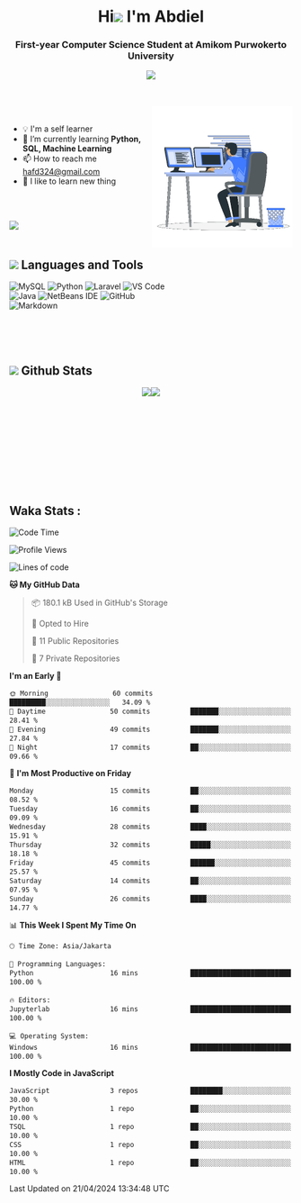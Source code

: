 
<h1 align="center"><b>Hi<img src="https://media.giphy.com/media/hvRJCLFzcasrR4ia7z/giphy.gif" width="35"> I'm Abdiel </b></h1>

<h3 align="center"> First-year Computer Science Student at Amikom Purwokerto University </h3>

<div align='center'>
	
![](https://komarev.com/ghpvc/?username=dlzcods&style=for-the-badge)
	
</div>
<br>

<picture> <img align="right" src="https://github.com/0xAbdulKhalid/0xAbdulKhalid/raw/main/assets/mdImages/Right_Side.gif" width = 250px></picture>

<br>

- 💡 I'm a self learner
- 🌱 I’m currently learning **Python, SQL, Machine Learning**
- 📫 How to reach me [hafd324@gmail.com](mailto:hafd324d@gmail.com)
- 📃 I like to learn new thing

<br><br>

<img src="https://user-images.githubusercontent.com/73097560/115834477-dbab4500-a447-11eb-908a-139a6edaec5c.gif"><br><br>

## <img src="https://media2.giphy.com/media/QssGEmpkyEOhBCb7e1/giphy.gif?cid=ecf05e47a0n3gi1bfqntqmob8g9aid1oyj2wr3ds3mg700bl&rid=giphy.gif" width ="25"><b> Languages and Tools</b>

![MySQL](https://img.shields.io/badge/MySQL-FFFFFF?style=for-the-badge&logo=mysql&logoColor=blue)
![Python](https://img.shields.io/badge/Python%20-FFFFFF.svg?style=for-the-badge&logo=python&logoColor=blue)
![Laravel](https://img.shields.io/badge/laravel-FFFFFF.svg?style=for-the-badge&logo=laravel&logoColor=blue)
![VS Code](https://img.shields.io/badge/VS%20Code-FFFFFF.svg?style=for-the-badge&logo=visual-studio-code&logoColor=blue)
<br>
![Java](https://img.shields.io/badge/Java-FFFFFF?style=for-the-badge&logo=openjdk&logoColor=blue)
![NetBeans IDE](https://img.shields.io/badge/NetBeans%20IDE-FFFFFF.svg?style=for-the-badge&logo=apache-netbeans-ide&logoColor=blue)
![GitHub](https://img.shields.io/badge/github-FFFFFF.svg?style=for-the-badge&logo=github&logoColor=blue)
<br>
![Markdown](https://img.shields.io/badge/markdown-FFFFFF.svg?style=for-the-badge&logo=markdown&logoColor=blue)

<br>
<br>
<br>


## <img src="https://media.giphy.com/media/iY8CRBdQXODJSCERIr/giphy.gif" width="35"><b> Github Stats </b>

<div  style="display: flex; flex-wrap: wrap; justify-content: center;">
   <img height="160em" src="https://github-readme-stats.vercel.app/api?username=dlzcods&show_icons=true&theme=default" />
   <img height="160em" src="https://github-readme-stats.vercel.app/api/top-langs/?username=dlzcods&layout=compact" />
</div>



<br>

## Waka Stats :

<!--START_SECTION:waka-->
![Code Time](http://img.shields.io/badge/Code%20Time-119%20hrs%2036%20mins-blue)

![Profile Views](http://img.shields.io/badge/Profile%20Views-63-blue)

![Lines of code](https://img.shields.io/badge/From%20Hello%20World%20I%27ve%20Written-735.7%20thousand%20lines%20of%20code-blue)

**🐱 My GitHub Data** 

> 📦 180.1 kB Used in GitHub's Storage 
 > 
> 💼 Opted to Hire
 > 
> 📜 11 Public Repositories 
 > 
> 🔑 7 Private Repositories 
 > 
**I'm an Early 🐤** 

```text
🌞 Morning                60 commits          █████████░░░░░░░░░░░░░░░░   34.09 % 
🌆 Daytime                50 commits          ███████░░░░░░░░░░░░░░░░░░   28.41 % 
🌃 Evening                49 commits          ███████░░░░░░░░░░░░░░░░░░   27.84 % 
🌙 Night                  17 commits          ██░░░░░░░░░░░░░░░░░░░░░░░   09.66 % 
```
📅 **I'm Most Productive on Friday** 

```text
Monday                   15 commits          ██░░░░░░░░░░░░░░░░░░░░░░░   08.52 % 
Tuesday                  16 commits          ██░░░░░░░░░░░░░░░░░░░░░░░   09.09 % 
Wednesday                28 commits          ████░░░░░░░░░░░░░░░░░░░░░   15.91 % 
Thursday                 32 commits          █████░░░░░░░░░░░░░░░░░░░░   18.18 % 
Friday                   45 commits          ██████░░░░░░░░░░░░░░░░░░░   25.57 % 
Saturday                 14 commits          ██░░░░░░░░░░░░░░░░░░░░░░░   07.95 % 
Sunday                   26 commits          ████░░░░░░░░░░░░░░░░░░░░░   14.77 % 
```


📊 **This Week I Spent My Time On** 

```text
🕑︎ Time Zone: Asia/Jakarta

💬 Programming Languages: 
Python                   16 mins             █████████████████████████   100.00 % 

🔥 Editors: 
Jupyterlab               16 mins             █████████████████████████   100.00 % 

💻 Operating System: 
Windows                  16 mins             █████████████████████████   100.00 % 
```

**I Mostly Code in JavaScript** 

```text
JavaScript               3 repos             ████████░░░░░░░░░░░░░░░░░   30.00 % 
Python                   1 repo              ██░░░░░░░░░░░░░░░░░░░░░░░   10.00 % 
TSQL                     1 repo              ██░░░░░░░░░░░░░░░░░░░░░░░   10.00 % 
CSS                      1 repo              ██░░░░░░░░░░░░░░░░░░░░░░░   10.00 % 
HTML                     1 repo              ██░░░░░░░░░░░░░░░░░░░░░░░   10.00 % 
```




 Last Updated on 21/04/2024 13:34:48 UTC
<!--END_SECTION:waka-->

<br>
<br>
